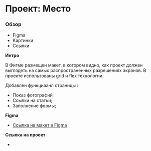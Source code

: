 # Проект: Место

### Обзор

* Figma
* Картинки
* Ссылки

**Интро**

В Фигме размещен макет, в котором видно, как проект должен выглядеть на самых распространённых разрешениях экранов.
В проекте использованы grid и flex технологии.

Добавлен функциаанл страницы :
- Показ фотографий
- Ссылки на статьи;
- Заполнение формы;

**Figma**

* [Ссылка на макет в Figma](https://www.figma.com/file/G3UWFlQmNtNs67751YiDH2/Month-of-Landings_external-link?node-id=2%3A1369)

**Ссылка на проект**

* 
